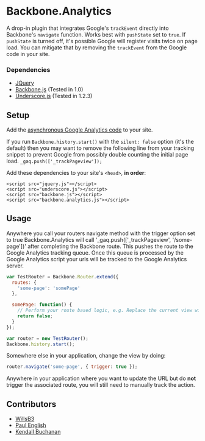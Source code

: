# Backbone.Analytics

A drop-in plugin that integrates Google's `trackEvent` directly into Backbone's `navigate` function. Works best with `pushState` set to `true`. If `pushState` is turned off, it's possible Google will register visits twice on page load. You can mitigate that by removing the `trackEvent` from the Google code in your site.

### Dependencies

* [JQuery](http://jquery.com/)
* [Backbone.js](http://documentcloud.github.com/backbone/) (Tested in 1.0)
* [Underscore.js](http://documentcloud.github.com/underscore/) (Tested in 1.2.3)

## Setup

Add the [asynchronous Google Analytics code](http://code.google.com/apis/analytics/docs/tracking/asyncTracking.html) to your site.

If you run `Backbone.history.start()` with the `silent: false` option (it's the default) then you may want to remove the following line from your tracking snippet to prevent Google from possibly double counting the initial page load.
`_gaq.push(['_trackPageview']);`

Add these dependencies to your site's `<head>`, **in order**:

```
<script src="jquery.js"></script>
<script src="underscore.js"></script>
<script src="backbone.js"></script>
<script src="backbone.analytics.js"></script>
```

## Usage
Anywhere you call your routers navigate method with the trigger option set to true Backbone.Analytics will call '_gaq.push(['_trackPageview', '/some-page'])' after completing the Backbone route. This pushes the route to the Google Analytics tracking queue. Once this queue is processed by the Google Analytics script your urls will be tracked to the Google Analytics server.

```javascript
var TestRouter = Backbone.Router.extend({
  routes: {
    'some-page': 'somePage'
  },

  somePage: function() {
    // Perform your route based logic, e.g. Replace the current view with a different one.
    return false;
  }
});

var router = new TestRouter();
Backbone.history.start();
```

Somewhere else in your application, change the view by doing:
```javascript
router.navigate('some-page', { trigger: true });
```

Anywhere in your application where you want to update the URL but do **not** trigger the associated route, you will still need to manually track the action.

## Contributors

* [WillsB3](https://github.com/WillsB3)
* [Paul English](https://github.com/nrub)
* [Kendall Buchanan](https://github.com/kendagriff)
